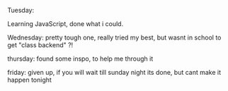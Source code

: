 Tuesday: 

Learning JavaScript, done what i could. 

Wednesday: 
pretty tough one, really tried my best, but wasnt in school to get "class backend" ?! 

thursday: 
found some inspo, to help me through it

friday: 
given up, if you will wait till sunday night its done, but cant make it happen tonight